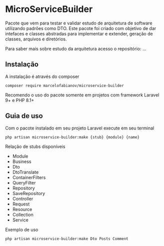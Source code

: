 # MicroServiceBuilder

Pacote que vem para testar e validar estudo de arquitetura de software utilizando padrões como DTO.
Este pacote foi criado com objetivo de dar intefaces e classes abstradas para implementar e extender, geração de classes, arquivos e diretórios.

Para saber mais sobre estudo da arquitetura acesso o repositório: ...

## Instalação

A instalação é através do composer

```
composer require marcelofabianov/microservice-builder
```

Recomendo o uso do pacote somente em projetos com framework Laravel 9+ e PHP 8.1+

## Guia de uso

Com o pacote instalado em seu projeto Laravel execute em seu terminal

```
php artisan microservice-builder:make {stub} {module} {name}
```

Relação de stubs disponíveis

- Module
- Business
- Dto
- DtoTranslate
- ContainerFilters
- QueryFilter
- Repository
- SaveRepository
- Controller
- Request
- Resource
- Collection
- Service

Exemplo de uso

```
php artisan microservice-builder:make Dto Posts Comment
```
